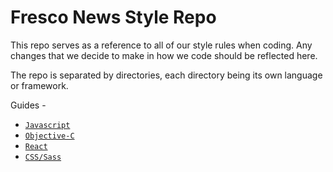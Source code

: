 # Fresco News Style Repo

This repo serves as a reference to all of our style rules when coding. Any changes that we decide to make in how we code should be reflected here.

The repo is separated by directories, each directory being its own language or framework.

Guides - 

- [`Javascript`](https://github.com/webpack/webpack)
- [`Objective-C`](https://github.com/webpack/webpack)
- [`React`](https://github.com/webpack/webpack)
- [`CSS/Sass`](https://github.com/webpack/webpack)
